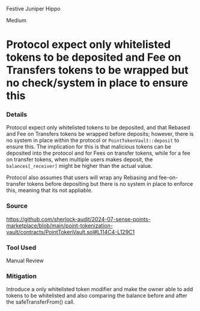 Festive Juniper Hippo

Medium

# Protocol expect only whitelisted tokens to be deposited and Fee on Transfers tokens to be wrapped but no check/system in place to ensure this

### Details

Protocol expect only whitelisted tokens to be deposited, and that Rebased and Fee on Transfers tokens be wrapped before deposits; however, there is no system in place within the protocol or `PointTokenVault::deposit` to ensure this. The implication for this is that malicious tokens can be deposited into the protocol and for Fees on transfer tokens, while for a fee on transfer tokens, when multiple users makes deposit, the `balances[_receiver]` might be higher than the actual value.

Protocol also assumes that users will wrap any Rebasing and fee-on-transfer tokens before depositing but there is no system in place to enforce this, meaning that its not appliable.

### Source
https://github.com/sherlock-audit/2024-07-sense-points-marketplace/blob/main/point-tokenization-vault/contracts/PointTokenVault.sol#L114C4-L129C1

### Tool Used 
Manual Review


### Mitigation

Introduce a only whitelisted token modifier and make the owner able to add tokens to be whitelisted and also comparing the balance before and after the safeTransferFrom() call.